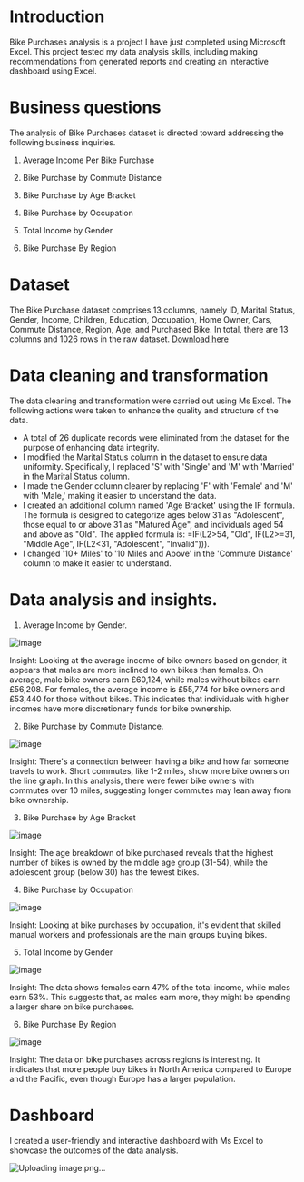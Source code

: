 # Introduction

Bike Purchases analysis is a project I have just completed using Microsoft Excel. This project tested my data analysis skills, including making recommendations from generated reports and creating an interactive dashboard using Excel.

# Business questions
The analysis of Bike Purchases dataset is directed toward addressing the following business inquiries.

1. Average Income Per Bike Purchase

2. Bike Purchase by Commute Distance

3. Bike Purchase by Age Bracket

4. Bike Purchase by Occupation

5. Total Income by Gender

6. Bike Purchase By Region


# Dataset
The Bike Purchase dataset comprises 13 columns, namely ID, Marital Status, Gender, Income, Children, Education, Occupation, Home Owner, Cars, Commute Distance, Region, Age, and Purchased Bike. In total, there are 13 columns and 1026 rows in the raw dataset. [Download here](https://github.com/AlexTheAnalyst/Excel-Tutorial/blob/main/Excel%20Project%20Dataset.xlsx)

# Data cleaning and transformation
The data cleaning and transformation were carried out using Ms Excel. The following actions were taken to enhance the quality and structure of the data.

* A total of 26 duplicate records were eliminated from the dataset for the purpose of enhancing data integrity.
* I modified the Marital Status column in the dataset to ensure data uniformity. Specifically, I replaced 'S' with 'Single' and 'M' with 'Married' in the Marital Status column.
* I made the Gender column clearer by replacing 'F' with 'Female' and 'M' with 'Male,' making it easier to understand the data.
* I created an additional column named 'Age Bracket' using the IF formula. The formula is designed to categorize ages below 31 as "Adolescent", those equal to or above 31 as "Matured Age", and individuals aged 54 and above as "Old". The applied formula is: =IF(L2>54, "Old", IF(L2>=31, "Middle Age", IF(L2<31, "Adolescent", "Invalid"))).
* I changed '10+ Miles' to '10 Miles and Above' in the 'Commute Distance' column to make it easier to understand.

# Data analysis and insights.

1. Average Income by Gender.

![image](https://github.com/OluwatobiAkintokun/Bike-Sales-Analysis/assets/137109080/93ae62af-9118-4228-abb3-7c2fdfd44518)

Insight: Looking at the average income of bike owners based on gender, it appears that males are more inclined to own bikes than females. On average, male bike owners earn £60,124, while males without bikes earn £56,208. For females, the average income is £55,774 for bike owners and £53,440 for those without bikes. This indicates that individuals with higher incomes have more discretionary funds for bike ownership.

2. Bike Purchase by Commute Distance.

![image](https://github.com/OluwatobiAkintokun/Bike-Sales-Analysis/assets/137109080/82301325-b585-43ff-a1f2-5fc75d1ea388)

Insight: There's a connection between having a bike and how far someone travels to work. Short commutes, like 1-2 miles, show more bike owners on the line graph. In this analysis, there were fewer bike owners with commutes over 10 miles, suggesting longer commutes may lean away from bike ownership.

3. Bike Purchase by Age Bracket

![image](https://github.com/OluwatobiAkintokun/Bike-Sales-Analysis/assets/137109080/fed8a199-2c9d-44de-b2bd-97c7b2454376)

Insight: The age breakdown of bike purchased reveals that the highest number of bikes is owned by the middle age group (31-54), while the adolescent group (below 30) has the fewest bikes.

4. Bike Purchase by Occupation

![image](https://github.com/OluwatobiAkintokun/Bike-Sales-Analysis/assets/137109080/8fa9695d-951f-4ffd-9e71-384b69cb9d5b)

Insight: Looking at bike purchases by occupation, it's evident that skilled manual workers and professionals are the main groups buying bikes.

5. Total Income by Gender

![image](https://github.com/OluwatobiAkintokun/Bike-Sales-Analysis/assets/137109080/442e2116-1d9d-4f19-8491-24ee61c472ad)

Insight: The data shows females earn 47% of the total income, while males earn 53%. This suggests that, as males earn more, they might be spending a larger share on bike purchases.

6. Bike Purchase By Region

![image](https://github.com/OluwatobiAkintokun/Bike-Sales-Analysis/assets/137109080/31f78d74-9fdd-4e11-aea0-c26f69017859)

Insight: The data on bike purchases across regions is interesting. It indicates that more people buy bikes in North America compared to Europe and the Pacific, even though Europe has a larger population.

# Dashboard

I created a user-friendly and interactive dashboard with Ms Excel to showcase the outcomes of the data analysis.

![Uploading image.png…]()

